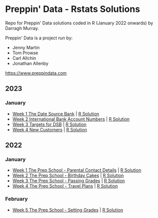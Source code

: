 <h1>Preppin' Data - Rstats Solutions</h1>

Repo for Preppin' Data solutions coded in R (January 2022 onwards) by Darragh Murray.

Preppin' Data is a project run by:

<ul>

<li>Jenny Martin</li>

<li>Tom Prowse</li>

<li>Carl Allchin</li>

<li>Jonathan Allenby</li>

</ul>

<https://www.preppindata.com>

<h2>2023</h2>

<h3>January</h3>

<ul>

<li><a href="https://preppindata.blogspot.com/2023/01/2023-week-1-data-source-bank.html">Week 1 The Date Source Bank</a> | <a href="https://github.com/dbmurray/preppin_data_rstats_chapter/blob/main/2023/2023.Wk1%20The%20Data%20Source%20Bank/rstats/2023.Wk%201%20Solution.R">R Solution</a></li>
<li><a href="https://preppindata.blogspot.com/2023/01/2023-week-2-international-bank-account.html">Week 2 International Bank Account Numbers</a> | <a href="https://github.com/dbmurray/preppin_data_rstats_chapter/blob/c1a19400df2a1d6d048e4ff2547f176db5adcd05/2023/2023.Wk2%20International%20Bank%20Account%20Numbers/scripts/r/2023.Wk%202%20Solution.R">R Solution</a></li>
<li><a href="https://preppindata.blogspot.com/2023/01/2023-week-3-targets-for-dsb.html">Week 3 Targets for DSB</a> | <a href="https://github.com/dbmurray/preppin_data_rstats_chapter/blob/main/2023/2023.Wk3%20Targets%20for%20DSB/scripts/r/2023.Wk%203%20Solution.R">R Solution</a></li>
<li><a href="https://preppindata.blogspot.com/2023/01/2023-week-4-new-customers.html">Week 4 New Customers</a> | <a href="https://github.com/dbmurray/preppin_data_rstats_chapter/blob/main/2023/2024.Wk4%20New%20Customers/scripts/r/2023.Wk%204%20Solution.R">R Solution</a></li>
</ul>


<h2>2022</h2>

<h3>January</h3>

<ul>

<li><a href="https://preppindata.blogspot.com/2022/01/2022-week-1-prep-school-parental.html">Week 1 The Prep School - Parental Contact Details</a> | <a href="https://github.com/dbmurray/preppin_data_rstats_chapter/blob/main/2022/2022.Wk1%20Parental%20Contact%20Details/2022.Wk%201%20Solution.R">R Solution</a></li>

<li><a href="https://preppindata.blogspot.com/2022/01/2022-week-2-prep-school-birthday-cakes.html">Week 2 The Prep School - Birthday Cakes</a> | <a href="https://github.com/dbmurray/preppin_data_rstats_chapter/blob/main/2022/2022.Wk2%20Birthday%20Cakes/2022.Wk%202%20Solution.R">R Solution</a></li>

<li><a href="https://preppindata.blogspot.com/2022/01/2022-week-3-prep-school-passing-grades.html">Week 3 The Prep School - Passing Grades</a> | <a href="https://github.com/dbmurray/preppin_data_rstats_chapter/blob/main/2022/2022.Wk3%20Passing%20Grades/2022.Wk%203%20Solution.R">R Solution</a></li>

<li><a href="https://preppindata.blogspot.com/2022/01/2022-week-4-prep-school-travel-plans.html">Week 4 The Prep School - Travel Plans</a> | <a href="https://github.com/dbmurray/preppin_data_rstats_chapter/blob/main/2022/2022.Wk4%20Travel%20Plans/2022.Wk%204%20Solution.R">R Solution</a></li>

</ul>

<h3>February</h3>

<ul>

<li><a href="https://preppindata.blogspot.com/2022/02/2022-week-5-prep-school-setting-grades.html">Week 5 The Prep School - Setting Grades</a> | <a href="https://github.com/dbmurray/preppin_data_rstats_chapter/blob/main/2022/2022.Wk5%20Setting%20Grades/2022.Wk%205%20Solution.R">R Solution</a></li>

</ul>
